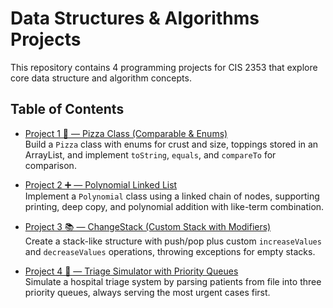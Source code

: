 # Data Structures & Algorithms Projects

This repository contains 4 programming projects for CIS 2353 that explore core data structure and algorithm concepts.

## Table of Contents

- [Project 1 🍕 — Pizza Class (Comparable & Enums)](./Project%1/README.md)  
  Build a `Pizza` class with enums for crust and size, toppings stored in an ArrayList, and implement `toString`, `equals`, and `compareTo` for comparison.

- [Project 2 ➕ — Polynomial Linked List](./Proj2/README.md)  
  Implement a `Polynomial` class using a linked chain of nodes, supporting printing, deep copy, and polynomial addition with like-term combination.

- [Project 3 📚 — ChangeStack (Custom Stack with Modifiers)](./Proj3/README.md)  
  Create a stack-like structure with push/pop plus custom `increaseValues` and `decreaseValues` operations, throwing exceptions for empty stacks.

- [Project 4 🏥 — Triage Simulator with Priority Queues](./Proj4/README.md)  
  Simulate a hospital triage system by parsing patients from file into three priority queues, always serving the most urgent cases first.
